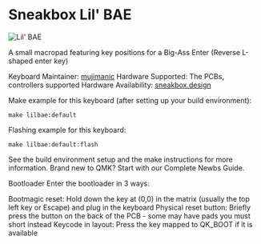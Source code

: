 # Sneakbox Lil' BAE

![Lil' BAE](https://i.imgur.com/a/S7FKp7r.jpg)

A small macropad featuring key positions for a Big-Ass Enter (Reverse L-shaped enter key)

Keyboard Maintainer: [mujimanic](https://sneakbox.com)
Hardware Supported: The PCBs, controllers supported
Hardware Availability: [sneakbox.design](https://sneakbox.com/products/lil-bae-macropad)

Make example for this keyboard (after setting up your build environment):

    make lilbae:default

Flashing example for this keyboard:

    make lilbae:default:flash
    
See the build environment setup and the make instructions for more information. Brand new to QMK? Start with our Complete Newbs Guide.

Bootloader
Enter the bootloader in 3 ways:

Bootmagic reset: Hold down the key at (0,0) in the matrix (usually the top left key or Escape) and plug in the keyboard
Physical reset button: Briefly press the button on the back of the PCB - some may have pads you must short instead
Keycode in layout: Press the key mapped to QK_BOOT if it is available